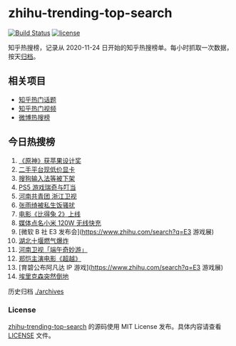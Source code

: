 # zhihu-trending-top-search

[![Build Status](https://github.com/justjavac/zhihu-trending-top-search/workflows/ci/badge.svg?branch=main)](https://github.com/justjavac/zhihu-trending-top-search/actions)
[![license](https://img.shields.io/github/license/justjavac/zhihu-trending-top-search)](https://github.com/justjavac/zhihu-trending-top-search/blob/main/LICENSE)

知乎热搜榜，记录从 2020-11-24 日开始的知乎热搜榜单。每小时抓取一次数据，按天[归档](./archives)。

## 相关项目

- [知乎热门话题](https://github.com/justjavac/zhihu-trending-hot-questions)
- [知乎热门视频](https://github.com/justjavac/zhihu-trending-hot-video)
- [微博热搜榜](https://github.com/justjavac/weibo-trending-hot-search)

## 今日热搜榜

<!-- BEGIN -->
<!-- 最后更新时间 Tue Jun 15 2021 17:05:33 GMT+0800 (China Standard Time) -->

1. [《原神》获苹果设计奖](https://www.zhihu.com/search?q=原神)
2. [二手平台现低价显卡](https://www.zhihu.com/search?q=显卡)
3. [搜狗输入法等被下架](https://www.zhihu.com/search?q=输入法下架)
4. [PS5 游戏瑞奇与叮当](https://www.zhihu.com/search?q=瑞奇与叮当)
5. [河南共青团 浙江卫视](https://www.zhihu.com/search?q=浙江卫视抄袭)
6. [张雨绮被私生饭骚扰](https://www.zhihu.com/search?q=张雨绮)
7. [电影《比得兔 2》上线](https://www.zhihu.com/search?q=比得兔2)
8. [媒体点名小米 120W 无线快充](https://www.zhihu.com/search?q=小米快充)
9. [微软 B 社 E3 发布会](https://www.zhihu.com/search?q=E3 游戏展)
10. [湖北十堰燃气爆炸](https://www.zhihu.com/search?q=十堰燃气爆炸)
11. [河南卫视「端午奇妙游」](https://www.zhihu.com/search?q=端午奇妙游)
12. [郑恺主演电影《超越》](https://www.zhihu.com/search?q=郑恺)
13. [育碧公布阿凡达 IP 游戏](https://www.zhihu.com/search?q=E3 游戏展)
14. [埃里克森突然倒地](https://www.zhihu.com/search?q=埃里克森)

<!-- END -->

历史归档 [./archives](./archives)

### License

[zhihu-trending-top-search](https://github.com/justjavac/zhihu-trending-top-search)
的源码使用 MIT License 发布。具体内容请查看 [LICENSE](./LICENSE) 文件。
